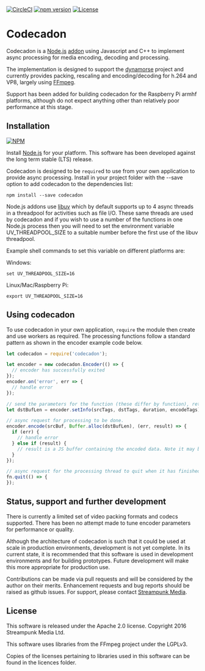 [![CircleCI](https://circleci.com/gh/Streampunk/codecadon.svg?style=shield&circle-token=:circle-token)](https://circleci.com/gh/Streampunk/codecadon)
[![npm version](https://badge.fury.io/js/codecadon.svg)](https://badge.fury.io/js/codecadon)
[![License](https://img.shields.io/badge/License-Apache%202.0-blue.svg)](https://opensource.org/licenses/Apache-2.0)
# Codecadon

Codecadon is a [Node.js](http://nodejs.org/) [addon](http://nodejs.org/api/addons.html) using Javascript and C++ to implement async processing for media encoding, decoding and processing.

The implementation is designed to support the [dynamorse](http://github.com/Streampunk/dynamorse) project and currently provides packing, rescaling and encoding/decoding for h.264 and VP8, largely using [FFmpeg](http://www.ffmpeg.org/).

Support has been added for building codecadon for the Raspberry Pi armhf platforms, although do not expect anything other than relatively poor performance at this stage.

## Installation
[![NPM](https://nodei.co/npm/codecadon.png?downloads=true)](https://www.npmjs.com/package/codecadon)

Install [Node.js](http://nodejs.org/) for your platform. This software has been developed against the long term stable (LTS) release.

Codecadon is designed to be `require`d to use from your own application to provide async processing. Install in your project folder with the --save option to add codecadon to the dependencies list:

    npm install --save codecadon

Node.js addons use [libuv](http://libuv.org/) which by default supports up to 4 async threads in a threadpool for activities such as file I/O. These same threads are used by codecadon and if you wish to use a number of the functions in one Node.js process then you will need to set the environment variable UV_THREADPOOL_SIZE to a suitable number before the first use of the libuv threadpool.

Example shell commands to set this variable on different platforms are:

Windows:

    set UV_THREADPOOL_SIZE=16

Linux/Mac/Raspberry Pi:

    export UV_THREADPOOL_SIZE=16

## Using codecadon

To use codecadon in your own application, `require` the module then create and use workers as required.  The processing functions follow a standard pattern as shown in the encoder example code below.

```javascript
let codecadon = require('codecadon');

let encoder = new codecadon.Encoder(() => {
  // encoder has successfully exited
});
encoder.on('error', err => {
  // handle error
});

// send the parameters for the function (these differ by function), return value is suggested result buffer size
let dstBufLen = encoder.setInfo(srcTags, dstTags, duration, encodeTags);

// async request for processing to be done.
encoder.encode(srcBuf, Buffer.alloc(dstBufLen), (err, result) => {
  if (err) {
    // handle error
  } else if (result) {
    // result is a JS buffer containing the encoded data. Note it may be a different size to dstBuf
  }
});

// async request for the processing thread to quit when it has finished the latest request
fn.quit(() => {
});
```

## Status, support and further development

There is currently a limited set of video packing formats and codecs supported.  There has been no attempt made to tune encoder parameters for performance or quality.

Although the architecture of codecadon is such that it could be used at scale in production environments, development is not yet complete. In its current state, it is recommended that this software is used in development environments and for building prototypes. Future development will make this more appropriate for production use.

Contributions can be made via pull requests and will be considered by the author on their merits. Enhancement requests and bug reports should be raised as github issues. For support, please contact [Streampunk Media](http://www.streampunk.media/).

## License

This software is released under the Apache 2.0 license. Copyright 2016 Streampunk Media Ltd.

This software uses libraries from the FFmpeg project under the LGPLv3.

Copies of the licenses pertaining to libraries used in this software can be found in the licences folder.
